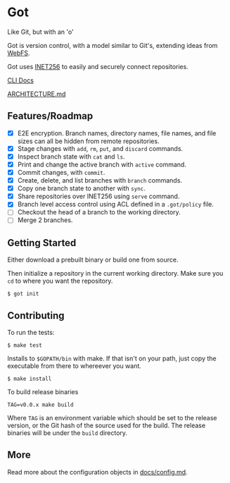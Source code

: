 # Got
Like Git, but with an 'o'

Got is version control, with a model similar to Git's, extending ideas from [WebFS](https://github.com/brendoncarroll/webfs).

Got uses [INET256](https://github.com/inet256/inet256) to easily and securely connect repositories.

[CLI Docs](./docs/cli.md)

[ARCHITECTURE.md](./ARCHITECTURE.md)

## Features/Roadmap
- [x] E2E encryption. Branch names, directory names, file names, and file sizes can all be hidden from remote repositories.
- [x] Stage changes with `add`, `rm`, `put`, and `discard` commands.
- [x] Inspect branch state with `cat` and `ls`.
- [x] Print and change the active branch with `active` command.
- [x] Commit changes, with `commit`.
- [x] Create, delete, and list branches with `branch` commands.
- [x] Copy one branch state to another with `sync`.
- [x] Share repositories over INET256 using `serve` command.
- [x] Branch level access control using ACL defined in a `.got/policy` file.
- [ ] Checkout the head of a branch to the working directory.
- [ ] Merge 2 branches.

## Getting Started
Either download a prebuilt binary or build one from source.

Then initialize a repository in the current working directory.
Make sure you `cd` to where you want the repository.
```shell
$ got init
```

## Contributing
To run the tests:
```shell
$ make test
```

Installs to `$GOPATH/bin` with make.
If that isn't on your path, just copy the executable from there to whereever you want.

```shell
$ make install
```

To build release binaries
```shell
TAG=v0.0.x make build
```
Where `TAG` is an environment variable which should be set to the release version, or the Git hash of the source used for the build.
The release binaries will be under the `build` directory.

## More
Read more about the configuration objects in [docs/config.md](./docs/config.md).

